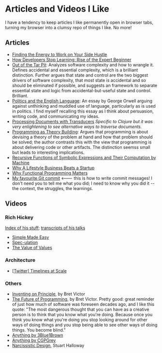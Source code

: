 # Articles and Videos I Like
I have a tendency to keep articles I like permanently open in browser tabs,
turning my browser into a clumsy repo of things I like. No more!

## Articles
* [Finding the Energy to Work on Your Side Hustle](https://www.startups.co/articles/finding-the-energy-to-work-on-your-sidehustle?ref=quuu&utm_content=buffer98172&utm_medium=social&utm_source=facebook.com&utm_campaign=buffer)
* [How Developers Stop Learning: Rise of the Expert Beginner](https://www.daedtech.com/how-developers-stop-learning-rise-of-the-expert-beginner/)
* [Out of the Tar Pit](https://github.com/papers-we-love/papers-we-love/blob/master/design/out-of-the-tar-pit.pdf?raw=true): Analyzes software complexity and how to wrangle it. Defines accidental and essential complexity, which is a brilliant distinction. Further argues that state and control are the two biggest drivers of software complexity, that most state is accidental and so should be eliminated if possible, and suggests an framework to separate essential state and logic from accidental-but-useful state and control. Brilliant.
* [Politics and the English Language](http://www.orwell.ru/library/essays/politics/english/e_polit/): An essay by George Orwell arguing against unthinking and muddled use of language, particularly as is used in politics. I find myself recalling this essay as I think about persuasion, writing code, and communicating my ideas.
* [Processing Documents with Transducers](https://juxt.pro/blog/posts/xpath-in-transducers.html) *Specific to Clojure but it was very enlightening to see alternative ways to traverse documents.*
* [Programming as Theory Building](http://pages.cs.wisc.edu/~remzi/Naur.pdf): Argues that programming is about devising a theory of the problem at hand and how that problem should be solved; the author contrasts this with the view that programming is about delivering code or other artifacts. The distinction seemss small but leads to interesting implications.
* [Recursive Functions of Symbolic Expressions and Their Computation by Machine](http://www-formal.stanford.edu/jmc/recursive.html)
* [Why A Lifestyle Business Beats a Startup](https://bugfender.com/blog/why-a-lifestyle-business-beats-a-startup/)
* [Why Functional Programming Matters](https://www.cs.kent.ac.uk/people/staff/dat/miranda/whyfp90.pdf)
* [My favourite Git commit](https://fatbusinessman.com/2019/my-favourite-git-commit) <--- this is how to write commit messages! I don't need you to tell me what you did; I need to know why you did it -- the context, the struggles, the learnings.

## Videos
### Rich Hickey
[Index of his stuff](https://github.com/tallesl/Rich-Hickey-fanclub); [transcripts of his talks](https://github.com/matthiasn/talk-transcripts/tree/master/Hickey_Rich)
* [Simple Made Easy](https://www.infoq.com/presentations/Simple-Made-Easy)
* [Spec-ulation](https://www.youtube.com/watch?v=oyLBGkS5ICk)
* [The Value of Values](https://www.youtube.com/watch?v=-6BsiVyC1kM)

### Architecture
* [[Twitter] Timelines at Scale](https://www.infoq.com/presentations/Twitter-Timeline-Scalability/)
### Others
* [Inventing on Principle](https://vimeo.com/36579366), by Bret Victor
* [The Future of Programming](https://vimeo.com/71278954), by Bret Victor. Pretty good: great reminder of just how much of software was foreseen decades ago, and I like this quote: "The most dangerous thought that you can have as a creative person is to think that you know what you're doing. Because once you think you know what you're doing you stop looking around for other ways of doing things and you stop being able to see other ways of doing things. You become blind."
* [Anything by 3Blue1Brown](https://www.youtube.com/channel/UCYO_jab_esuFRV4b17AJtAw)
* [Anything by CGPGrey](https://www.youtube.com/user/CGPGrey)
* [Narcissistic Design](https://www.youtube.com/watch?v=LEZv-kQUSi4), Stuart Halloway
